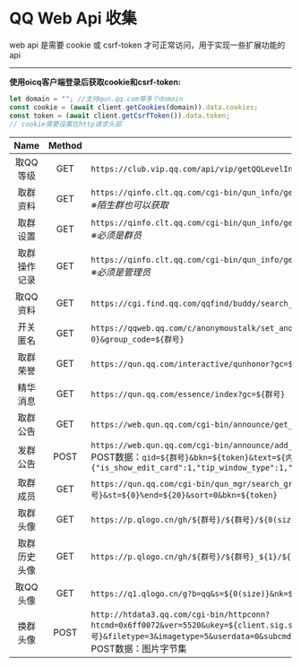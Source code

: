 # QQ Web Api 收集

web api 是需要 cookie 或 csrf-token 才可正常访问，用于实现一些扩展功能的 api

----

**使用oicq客户端登录后获取cookie和csrf-token:**

```js
let domain = ""; //支持qun.qq.com等多个domain
const cookie = (await client.getCookies(domain)).data.cookies;
const token = (await client.getCsrfToken()).data.token;
// cookie需要设置在http请求头部
```

|Name|Method|Url|Cookie|Domain|
|:-:|:-:|-|-|-|
|取QQ等级|GET|`https://club.vip.qq.com/api/vip/getQQLevelInfo?requestBody={"iUin":${QQ号}}`|YES|`vip.qq.com`
|取群资料|GET|`https://qinfo.clt.qq.com/cgi-bin/qun_info/get_group_info_all?gc=${群号}&bkn=${token}`<br>*※陌生群也可以获取*|YES|空
|取群设置|GET|`https://qinfo.clt.qq.com/cgi-bin/qun_info/get_group_setting_v2?gc=${群号}&bkn=${token}`<br>*※必须是群员*|YES|空
|取群操作记录|GET|`https://qinfo.clt.qq.com/cgi-bin/qun_info/get_sys_msg?gc=${群号}&bkn=${token}`<br>*※必须是管理员*|YES|空
|取QQ资料|GET|`https://cgi.find.qq.com/qqfind/buddy/search_v3?keyword=${QQ号}`|YES|空
|开关匿名|GET|`https://qqweb.qq.com/c/anonymoustalk/set_anony_switch?bkn=${token}&value=${1或0}&group_code=${群号}`|YES|`qqweb.qq.com`
|取群荣誉|GET|`https://qun.qq.com/interactive/qunhonor?gc=${群号}`|YES|`qun.qq.com`
|精华消息|GET|`https://qun.qq.com/essence/index?gc=${群号}`|YES|`qun.qq.com`
|取群公告|GET|`https://web.qun.qq.com/cgi-bin/announce/get_t_list?bkn=${token}&qid=${群号}&ft=23&s=-1&n=20`|YES|`qun.qq.com`|
|发群公告|POST|`https://web.qun.qq.com/cgi-bin/announce/add_qun_notice?bkn=${token}`<br>POST数据：`qid=${群号}&bkn=${token}&text=${内容}&pinned=0&type=1&settings={"is_show_edit_card":1,"tip_window_type":1,"confirm_required":1}`|YES|`qun.qq.com`
|取群成员|GET|`https://qun.qq.com/cgi-bin/qun_mgr/search_group_members?gc=${群号}&st=${0}%end=${20}&sort=0&bkn=${token}`|YES|`qun.qq.com`|
|取群头像|GET|`https://p.qlogo.cn/gh/${群号}/${群号}/${0(size)}`|NO||
|取群历史头像|GET|`https://p.qlogo.cn/gh/${群号}/${群号}_${1}/${0(size)}`|NO||
|取QQ头像|GET|`https://q1.qlogo.cn/g?b=qq&s=${0(size)}&nk=${QQ号}`|NO||
|换群头像|POST|`http://htdata3.qq.com/cgi-bin/httpconn?htcmd=0x6ff0072&ver=5520&ukey=${client.sig.skey}&range=0&uin=${client.uin}&seq=1&groupuin=${群号}&filetype=3&imagetype=5&userdata=0&subcmd=1&subver=101&clip=0_0_0_0&filesize=${字节数}`<br>POST数据：图片字节集|NO||

